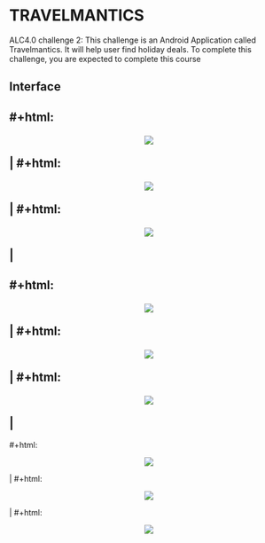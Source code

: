 # TRAVELMANTICS
ALC4.0 challenge 2: This challenge is an Android Application called Travelmantics. It will help user find holiday deals. To complete this challenge, you are expected to complete this course

## Interface
#+html: <p align="center"><img src="img/singInWithGoogle.jpg" /></p>|
#+html: <p align="center"><img src="img/singIn.jpg" /></p>|
#+html: <p align="center"><img src="img/UserActivity.jpg" /></p>|
---
#+html: <p align="center"><img src="img/DealDetailView.jpg" /></p>|
#+html: <p align="center"><img src="img/logoutMenu.jpg" /></p>|
#+html: <p align="center"><img src="img/adminLoggedIn.jpg" /></p>|
---
#+html: <p align="center"><img src="img/newDeal.jpg" /></p>|
#+html: <p align="center"><img src="img/editView.jpg" /></p>|
#+html: <p align="center"><img src="img/deleteView.jpg" /></p>
